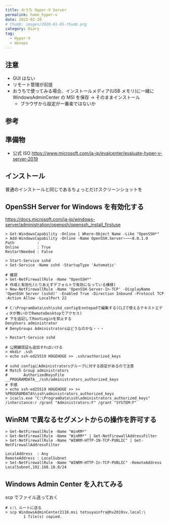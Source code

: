 ```yaml
---
title: おうち Hyper-V Server
permalink: home_hyper-v
date: 2022-02-20
# thumb: images/2020-01-05-thumb.png
category: Diary
tag:
  - Hyper-V
  - devops
---
```


## 注意

- GUI はない
- リモート管理が前提
- おうちで使ってみる場合、インストールメディア(USB メモリ)に一緒に WindowsAdminCenter の MSI を保存 → そのままインストール
  - ブラウザから設定が一番楽ではないか

## 参考

## 準備物

- 公式 ISO
  https://www.microsoft.com/ja-jp/evalcenter/evaluate-hyper-v-server-2019

## インストール

普通のインストールと同じであるちょっとだけスクリーンショットを

## OpenSSH Server for Windows を有効化する

https://docs.microsoft.com/ja-jp/windows-server/administration/openssh/openssh_install_firstuse

```
> Get-WindowsCapability -Online | Where-Object Name -Like "OpenSSH*"
> Add-WindowsCapability -Online -Name OpenSSH.Server~~~~0.0.1.0
Path          :
Online        : True
RestartNeeded : False

> Start-Service sshd
> Set-Service -Name sshd -StartupType 'Automatic'

# 確認
> Get-NetFirewallRule -Name "OpenSSH*"
# 作成と有効化(とりあえずデフォルトで有効になっている模様)
> New-NetFirewallRule -Name 'OpenSSH-Server-In-TCP' -DisplayName 'OpenSSH Server (sshd)' -Enabled True -Direction Inbound -Protocol TCP -Action Allow -LocalPort 22

# C:\ProgramData\ssh\sshd_configをnotepadで編集する(CLIで使えるテキストエディタが無いのでRemoteDesktopでアクセス)
# 下を追記してRootLoginを禁止する
DenyUsers administrator
# DenyGroups Administratorsはどうなのかな・・・

> Restart-Service sshd

# 公開鍵認証も追加すればいける
> mkdir .ssh
> echo ssh-ed25519 HOGEHOGE >> .ssh/authorized_keys

# sshd_configにAdministratorsグループに対する設定があるので注意
# Match Group administrators
#       AuthorizedKeysFile __PROGRAMDATA__/ssh/administrators_authorized_keys
# 手順
> echo ssh-ed25519 HOGEHOGE >> >> %PROGRAMDATA%\ssh\administrators_authorized_keys
> icacls.exe "C:\ProgramData\ssh\administrators_authorized_keys" /inheritance:r /grant "Administrators:F" /grant "SYSTEM:F"

```

## WinRM で異なるセグメントからの操作を許可する

```
> Get-NetFirewallRule -Name "WinRM*"
> Get-NetFirewallRule -Name "WinRM*" | Get-NetFirewallAddressFilter
> Get-NetFirewallRule -Name "WINRM-HTTP-IN-TCP-PUBLIC" | Get-NetFirewallAddressFilter

LocalAddress  : Any
RemoteAddress : LocalSubnet
> Set-NetFirewallRule -Name "WINRM-HTTP-In-TCP-PUBLIC" -RemoteAddress LocalSubnet,192.168.10.0/24
```

## Windows Admin Center を入れてみる

scp でファイル送っておく

```
# c:\ ルートに送る
> scp WindowsAdminCenter2110.msi tetsuyainfra@hv2019sv.local:\
        1 file(s) copied.
```
